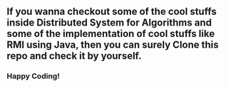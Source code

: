 ## If you wanna checkout some of the cool stuffs inside Distributed System for Algorithms and some of the implementation of cool stuffs like RMI using Java, then you can surely Clone this repo and check it by yourself.

### Happy Coding!
